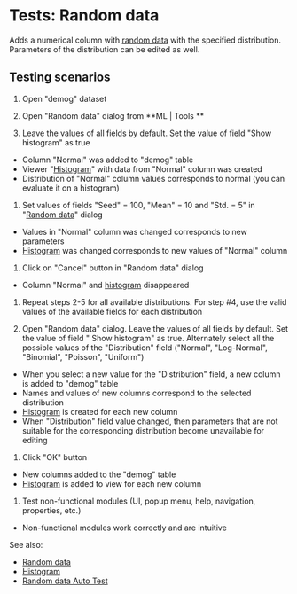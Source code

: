 <!-- TITLE: Tests: Random data -->
<!-- SUBTITLE: -->

# Tests: Random data

Adds a numerical column with [random data](random-data.md) with the specified distribution. Parameters of the
distribution can be edited as well.

## Testing scenarios

1. Open "demog" dataset

1. Open "Random data" dialog from  **ML | Tools **

1. Leave the values of all fields by default. Set the value of field "Show histogram" as true

* Column "Normal" was added to "demog" table
* Viewer "[Histogram](../visualize/viewers/histogram.md)" with data from "Normal" column was created
* Distribution of "Normal" column values corresponds to normal (you can evaluate it on a histogram)

1. Set values of fields "Seed" = 100, "Mean" = 10 and "Std. = 5" in "[Random data](random-data.md)"
   dialog

* Values in "Normal" column was changed corresponds to new parameters
* [Histogram](../visualize/viewers/histogram.md) was changed corresponds to new values of "Normal"
  column

1. Click on "Cancel" button in "Random data" dialog

* Column "Normal" and [histogram](../visualize/viewers/histogram.md) disappeared

1. Repeat steps 2-5 for all available distributions. For step #4, use the valid values of the available fields for each
   distribution

1. Open "Random data" dialog. Leave the values of all fields by default. Set the value of field "
   Show histogram" as true. Alternately select all the possible values   of the "Distribution"
   field ("Normal", "Log-Normal", "Binomial", "Poisson", "Uniform")

* When you select a new value for the "Distribution" field, a new column is added to "demog" table
* Names and values   of new columns correspond to the selected distribution
* [Histogram](../visualize/viewers/histogram.md) is created for each new column
* When "Distribution" field value changed, then parameters that are not suitable for the corresponding distribution
  become unavailable for editing

1. Click "OK" button

* New columns added to the "demog" table
* [Histogram](../visualize/viewers/histogram.md) is added to view for each new column

1. Test non-functional modules (UI, popup menu, help, navigation, properties, etc.)

* Non-functional modules work correctly and are intuitive

See also:

* [Random data](random-data.md)
* [Histogram](../visualize/viewers/histogram.md)
* [Random data Auto Test](random-data-test.side)
